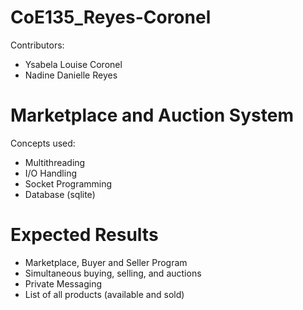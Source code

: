 # CoE135_Reyes-Coronel

Contributors: 
- Ysabela Louise Coronel 
- Nadine Danielle Reyes

# Marketplace and Auction System

Concepts used:
 - Multithreading
 - I/O Handling
 - Socket Programming
 - Database (sqlite)

# Expected Results
- Marketplace, Buyer and Seller Program
- Simultaneous buying, selling, and auctions
- Private Messaging
- List of all products (available and sold)
